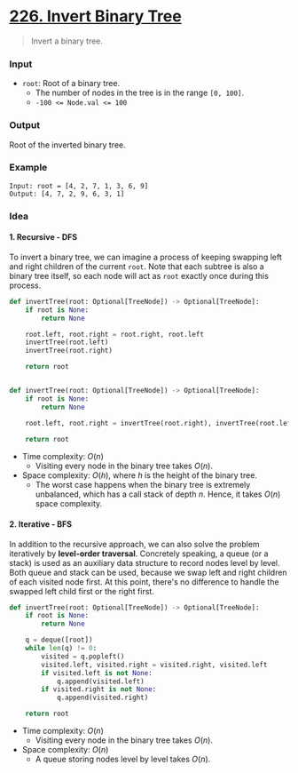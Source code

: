 # [226. Invert Binary Tree](https://leetcode.com/problems/invert-binary-tree/)
> Invert a binary tree.
### Input
* `root`: Root of a binary tree.
	* The number of nodes in the tree is in the range `[0, 100]`.
	* `-100 <= Node.val <= 100`
### Output
Root of the inverted binary tree.
### Example
```
Input: root = [4, 2, 7, 1, 3, 6, 9]
Output: [4, 7, 2, 9, 6, 3, 1]
```
### Idea
#### 1. Recursive - DFS
To invert a binary tree, we can imagine a process of keeping swapping left and right children of the current `root`. Note that each subtree is also a binary tree itself, so each node will act as `root` exactly once during this process.
```python
def invertTree(root: Optional[TreeNode]) -> Optional[TreeNode]:
    if root is None:
        return None

    root.left, root.right = root.right, root.left
    invertTree(root.left)
    invertTree(root.right)

    return root


def invertTree(root: Optional[TreeNode]) -> Optional[TreeNode]:
    if root is None:
        return None

    root.left, root.right = invertTree(root.right), invertTree(root.left)
    
    return root
```
* Time complexity: $O(n)$
	* Visiting every node in the binary tree takes $O(n)$.
* Space complexity: $O(h)$, where $h$ is the height of the binary tree.
	* The worst case happens when the binary tree is extremely unbalanced, which has a call stack of depth $n$. Hence, it takes $O(n)$ space complexity.
#### 2. Iterative - BFS
In addition to the recursive approach, we can also solve the problem iteratively by **level-order traversal**. Concretely speaking, a queue (or a stack) is used as an auxiliary data structure to record nodes level by level.<br>
Both queue and stack can be used, because we swap left and right children of each visited node first. At this point, there's no difference to handle the swapped left child first or the right first.
```python
def invertTree(root: Optional[TreeNode]) -> Optional[TreeNode]:
    if root is None:
        return None

    q = deque([root])
    while len(q) != 0:
        visited = q.popleft()
        visited.left, visited.right = visited.right, visited.left
        if visited.left is not None:
            q.append(visited.left)
        if visited.right is not None:
            q.append(visited.right)

    return root
```
* Time complexity: $O(n)$
	* Visiting every node in the binary tree takes $O(n)$.
* Space complexity: $O(n)$
	* A queue storing nodes level by level takes $O(n)$.